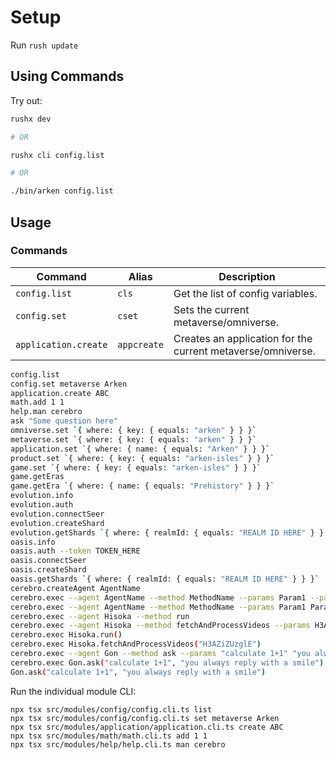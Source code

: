 # Setup

Run `rush update`

## Using Commands

Try out:

```bash
rushx dev

# OR

rushx cli config.list

# OR

./bin/arken config.list
```

## Usage

### Commands

| Command              | Alias       | Description                                                 |
| -------------------- | ----------- | ----------------------------------------------------------- |
| `config.list`        | `cls`       | Get the list of config variables.                           |
| `config.set`         | `cset`      | Sets the current metaverse/omniverse.                       |
| `application.create` | `appcreate` | Creates an application for the current metaverse/omniverse. |

```bash
config.list
config.set metaverse Arken
application.create ABC
math.add 1 1
help.man cerebro
ask "Some question here"
omniverse.set `{ where: { key: { equals: "arken" } } }`
metaverse.set `{ where: { key: { equals: "arken" } } }`
application.set `{ where: { name: { equals: "Arken" } } }`
product.set `{ where: { key: { equals: "arken-isles" } } }`
game.set `{ where: { key: { equals: "arken-isles" } } }`
game.getEras
game.getEra `{ where: { name: { equals: "Prehistory" } } }`
evolution.info
evolution.auth
evolution.connectSeer
evolution.createShard
evolution.getShards `{ where: { realmId: { equals: "REALM ID HERE" } } }`
oasis.info
oasis.auth --token TOKEN_HERE
oasis.connectSeer
oasis.createShard
oasis.getShards `{ where: { realmId: { equals: "REALM ID HERE" } } }`
cerebro.createAgent AgentName
cerebro.exec --agent AgentName --method MethodName --params Param1 --params Param2 --params Param3
cerebro.exec --agent AgentName --method MethodName --params Param1 Param2 Param3
cerebro.exec --agent Hisoka --method run
cerebro.exec --agent Hisoka --method fetchAndProcessVideos --params H3AZiZUzglE
cerebro.exec Hisoka.run()
cerebro.exec Hisoka.fetchAndProcessVideos("H3AZiZUzglE")
cerebro.exec --agent Gon --method ask --params "calculate 1+1" "you always reply with a smile"
cerebro.exec Gon.ask("calculate 1+1", "you always reply with a smile")
Gon.ask("calculate 1+1", "you always reply with a smile")
```

Run the individual module CLI:

```
npx tsx src/modules/config/config.cli.ts list
npx tsx src/modules/config/config.cli.ts set metaverse Arken
npx tsx src/modules/application/application.cli.ts create ABC
npx tsx src/modules/math/math.cli.ts add 1 1
npx tsx src/modules/help/help.cli.ts man cerebro
```
